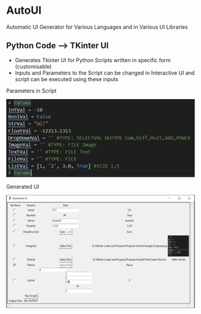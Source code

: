 # AutoUI
 Automatic UI Generator for Various Languages and in Various UI Libraries

## Python Code --> TKinter UI
   - Generates Tkinter UI for Python Scripts written in specific form (customisable)
   - Inputs and Parameters to the Script can be changed in Interactive UI and script can be executed using these inputs
   
   Parameters in Script
   
   ![Params](Data/Images/Params.JPG)
   
   Generated UI
   
   ![UI](Data/Images/UI.JPG)
